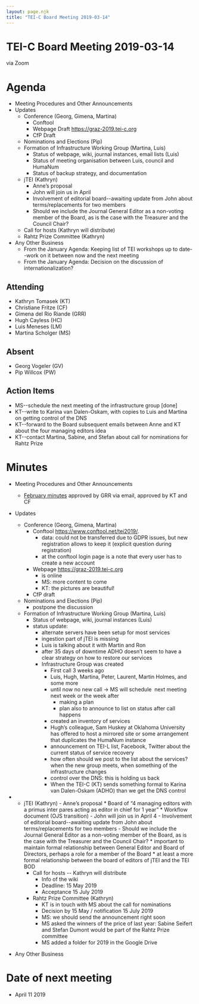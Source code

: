 ```yaml
---
layout: page.njk
title: "TEI-C Board Meeting 2019-03-14"
---
```

# TEI-C Board Meeting 2019-03-14
via Zoom


Agenda
======


* Meeting Procedures and Other Announcements
* Updates
	+ Conference (Georg, Gimena, Martina)
		- Conftool
		- Webpage Draft [https://graz\-2019\.tei\-c.org](https://graz-2019.tei-c.org)
		- CfP Draft
	+ Nominations and Elections (Pip)
	+ Formation of Infrastructure Working Group (Martina, Luis)
		- Status of webpage, wiki, journal instances, email lists (Luis)
		- Status of meeting organisation between Luis, council and HumaNum
		- Status of backup strategy, and documentation
	+ jTEI (Kathryn)
		- Anne’s proposal
		- John will join us in April
		- Involvement of editorial board\-\-awaiting update from John about terms/replacements for two members
		- Should we include the Journal General Editor as a non\-voting member of the Board, as is the case with the Treasurer and the Council Chair?
	+ Call for hosts (Kathryn will distribute)
	+ Rahtz Prize Committee (Kathryn)
* Any Other Business
	+ From the January Agenda: Keeping list of TEI workshops up to date\-\-work on it between now and the next meeting
	+ From the January Agenda: Decision on the discussion of internationalization?


Attending
---------


* Kathryn Tomasek (KT)
* Christiane Fritze (CF)
* Gimena del Rio Riande (GRR)
* Hugh Cayless (HC)
* Luis Meneses (LM)
* Martina Scholger (MS)


Absent
------


* Georg Vogeler (GV)
* Pip Willcox (PW)


Action Items
------------


* MS\-\-schedule the next meeting of the infrastructure group \[done]
* KT\-\-write to Karina van Dalen\-Oskam, with copies to Luis and Martina on getting control of the DNS
* KT\-\-forward to the Board subsequent emails between Anne and KT about the four managing editors idea
* KT\-\-contact Martina, Sabine, and Stefan about call for nominations for Rahtz Prize


Minutes
=======


* Meeting Procedures and Other Announcements
	+ [February minutes](https://tei-c.org/board/board-tei-c-board-meeting-2019-02-14/) approved by GRR via email, approved by KT and CF
* Updates
	+ Conference (Georg, Gimena, Martina)
		- Conftool <https://www.conftool.net/tei2019/>. 
			* data: could not be transferred due to GDPR issues, but new registration allows to keep it (explicit question during registration)
			* at the conftool login page is a note that every user has to create a new account
		- Webpage [https://graz\-2019\.tei\-c.org](https://graz-2019.tei-c.org)
			* is online
			* MS: more content to come
			* KT: the pictures are beautiful!
		- CfP draft
	+ Nominations and Elections (Pip)
		- postpone the discussion
	+ Formation of Infrastructure Working Group (Martina, Luis)
		- Status of webpage, wiki, journal instances (Luis)
		- status update:
			* alternate servers have been setup for most services
			* ingestion part of jTEI is missing
			* Luis is talking about it with Martin and Ron
			* after 35 days of downtime ADHO doesn’t seem to have a clear strategy on how to restore our services
			* Infrastructure Group was created 
				+ First call 3 weeks ago
				+ Luis, Hugh, Martina, Peter, Laurent, Martin Holmes, and some more
				+ until now no new call \-\> MS will schedule  next meeting next week or the week after
					- making a plan
					- plan also to announce to list on status after call happens
				+ created an inventory of services
				+ Hugh’s colleague, Sam Huskey at Oklahoma University has offered to host a mirrored site or some arrangement that duplicates the HumaNum instance
				+ announcement on TEI\-L list, Facebook, Twitter about the current status of service recovery
				+ how often should we post to the list about the services? when the new group meets, when something of the infrastructure changes
				+ control over the DNS: this is holding us back
				+ When the TEI\-C (KT) sends something formal to Karina van Dalen\-Oskam (ADHO) than we get the DNS control


* + jTEI (Kathryn)
		- Anne’s proposal
			* Board of “4 managing editors with a primus inter pares acting as editor in chief for 1 year”
			* Workflow document (OJS transition)
		- John will join us in April 4
		- Involvement of editorial board\-\-awaiting update from John about terms/replacements for two members
		- Should we include the Journal General Editor as a non\-voting member of the Board, as is the case with the Treasurer and the Council Chair?
			* important to maintain formal relationship between General Editor and Board of Directors, perhaps a role for a member of the Board
			* at least a more formal relationship between the board of editors of jTEI and the TEI BOD
	+ Call for hosts \-\- Kathryn will distribute
		- Info of the wiki
		- Deadline: 15 May 2019
		- Acceptance 15 July 2019
	+ Rahtz Prize Committee (Kathryn)
		- KT is in touch with MS about the call for nominations
		- Decision by 15 May / notification 15 July 2019
		- MS: we should send the announcement right soon
		- MS asked the winners of the price of last year: Sabine Seifert and Stefan Dumont would be part of the Rahtz Prize committee
		- MS added a folder for 2019 in the Google Drive
* Any Other Business


Date of next meeting
====================


* April 11 2019
